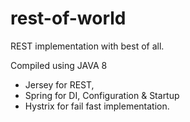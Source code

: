 # rest-of-world
REST implementation with best of all. 

Compiled using JAVA 8

  * Jersey for REST, 
  * Spring for DI, Configuration & Startup 
  * Hystrix for fail fast implementation.  

